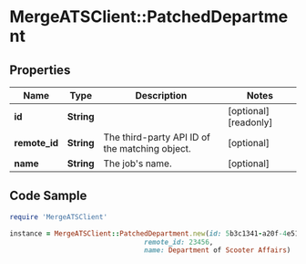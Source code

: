 # MergeATSClient::PatchedDepartment

## Properties

Name | Type | Description | Notes
------------ | ------------- | ------------- | -------------
**id** | **String** |  | [optional] [readonly] 
**remote_id** | **String** | The third-party API ID of the matching object. | [optional] 
**name** | **String** | The job&#39;s name. | [optional] 

## Code Sample

```ruby
require 'MergeATSClient'

instance = MergeATSClient::PatchedDepartment.new(id: 5b3c1341-a20f-4e51-b72c-f3830a16c97b,
                                 remote_id: 23456,
                                 name: Department of Scooter Affairs)
```


